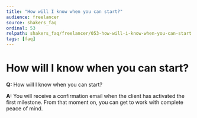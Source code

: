 ```yaml
---
title: "How will I know when you can start?"
audience: freelancer
source: shakers_faq
ordinal: 53
relpath: shakers_faq/freelancer/053-how-will-i-know-when-you-can-start.md
tags: [faq]
---
```


# How will I know when you can start?

**Q:** How will I know when you can start?

**A:** You will receive a confirmation email when the client has activated the first milestone.
From that moment on, you can get to work with complete peace of mind.
